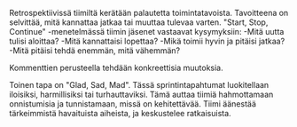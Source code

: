Retrospektiivissä tiimiltä kerätään palautetta toimintatavoista.
Tavoitteena on selvittää, mitä kannattaa jatkaa tai muuttaa tulevaa varten. "Start, Stop, Continue" -menetelmässä tiimin jäsenet vastaavat kysymyksiin:
-Mitä uutta tulisi aloittaa?
-Mitä kannattaisi lopettaa?
-Mikä toimii hyvin ja pitäisi jatkaa?
-Mitä pitäisi tehdä enemmän, mitä vähemmän?

Kommenttien perusteella tehdään konkreettisia muutoksia.

Toinen tapa on "Glad, Sad, Mad". Tässä sprintintapahtumat luokitellaan iloisiksi, harmillisiksi tai turhauttaviksi.
Tämä auttaa tiimiä hahmottamaan onnistumisia ja tunnistamaan, missä on kehitettävää. Tiimi äänestää tärkeimmistä havaituista aiheista, ja keskustelee ratkaisuista.